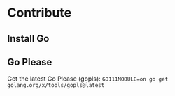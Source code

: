 # Contribute

## Install Go

## Go Please

Get the latest Go Please (gopls): `GO111MODULE=on go get golang.org/x/tools/gopls@latest`

